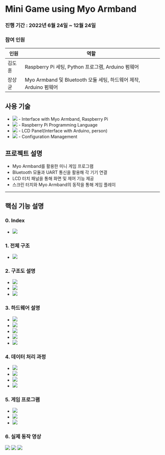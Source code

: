 # Mini Game using Myo Armband
### 진행 기간 : 2022년 6월 24일 ~ 12월 24일
### 참여 인원
|인원|역할|
|---|---|
|김도훈|Raspberry Pi 세팅, Python 프로그램, Arduino 펌웨어|
|장상균|Myo Armband 및 Bluetooth 모듈 세팅, 하드웨어 제작, Arduino 펌웨어|

## 사용 기술
+ <img src="https://img.shields.io/badge/Arduino-00979D?style=flat-square&logo=Arduino&logoColor=white"/> - Interface with Myo Armband, Raspberry Pi
+ <img src ="https://img.shields.io/badge/Python-3776AB?style=flat-square&logo=Python&logoColor=white"/> - Raspberry Pi Programming Language
+ <img src="https://img.shields.io/badge/Raspberry Pi-A22846?style=flat-square&logo=Raspberry Pi&logoColor=white"/> - LCD Panel(Interface with Arduino, person)
+ <img src="https://img.shields.io/badge/GitHub-181717?style=flat-square&logo=GitHub&logoColor=white"/> - Configuration Management

## 프로젝트 설명
+ Myo Armband를 활용한 미니 게임 프로그램
+ Bluetooth 모듈과 UART 통신을 활용해 각 기기 연결
+ LCD 터치 패널을 통해 화면 및 제어 기능 제공
+ 스크린 터치와 Myo Armband의 동작을 통해 게임 플레이

---
## 핵심 기능 설명

### 0. Index
+ <img src ="https://github.com/Mellowball/Games-using-Myo_Armband/blob/main/img_Readme/0-index.png"/>

### 1. 전체 구조
+ <img src ="https://github.com/Mellowball/Games-using-Myo_Armband/blob/main/img_Readme/1-1.png"/>

### 2. 구조도 설명
+ <img src ="https://github.com/Mellowball/Games-using-Myo_Armband/blob/main/img_Readme/2-1.png"/>

+ <img src ="https://github.com/Mellowball/Games-using-Myo_Armband/blob/main/img_Readme/2-2.png"/>

+ <img src ="https://github.com/Mellowball/Games-using-Myo_Armband/blob/main/img_Readme/2-3.png"/>

### 3. 하드웨어 설명
+ <img src ="https://github.com/Mellowball/Games-using-Myo_Armband/blob/main/img_Readme/3-1.png"/>

+ <img src ="https://github.com/Mellowball/Games-using-Myo_Armband/blob/main/img_Readme/3-2.png"/>

+ <img src ="https://github.com/Mellowball/Games-using-Myo_Armband/blob/main/img_Readme/3-3.png"/>

+ <img src ="https://github.com/Mellowball/Games-using-Myo_Armband/blob/main/img_Readme/3-4.png"/>

+ <img src ="https://github.com/Mellowball/Games-using-Myo_Armband/blob/main/img_Readme/3-5.png"/>

### 4. 데이터 처리 과정
+ <img src ="https://github.com/Mellowball/Games-using-Myo_Armband/blob/main/img_Readme/4-1.png"/>

+ <img src ="https://github.com/Mellowball/Games-using-Myo_Armband/blob/main/img_Readme/4-2.png"/>

+ <img src ="https://github.com/Mellowball/Games-using-Myo_Armband/blob/main/img_Readme/4-3.png"/>

+ <img src ="https://github.com/Mellowball/Games-using-Myo_Armband/blob/main/img_Readme/4-4.png"/>

### 5. 게임 프로그램
+ <img src ="https://github.com/Mellowball/Games-using-Myo_Armband/blob/main/img_Readme/5-1.png"/>

+ <img src ="https://github.com/Mellowball/Games-using-Myo_Armband/blob/main/img_Readme/5-2.png"/>

+ <img src ="https://github.com/Mellowball/Games-using-Myo_Armband/blob/main/img_Readme/5-3.png"/>

### 6. 실제 동작 영상
<img src ="https://github.com/Mellowball/Games-using-Myo_Armband/blob/main/img_Readme/bluetooth_connect.gif"/>
<img src ="https://github.com/Mellowball/Games-using-Myo_Armband/blob/main/img_Readme/rsp_game.gif"/>
<img src ="https://github.com/Mellowball/Games-using-Myo_Armband/blob/main/img_Readme/dino_game.gif"/>

  
